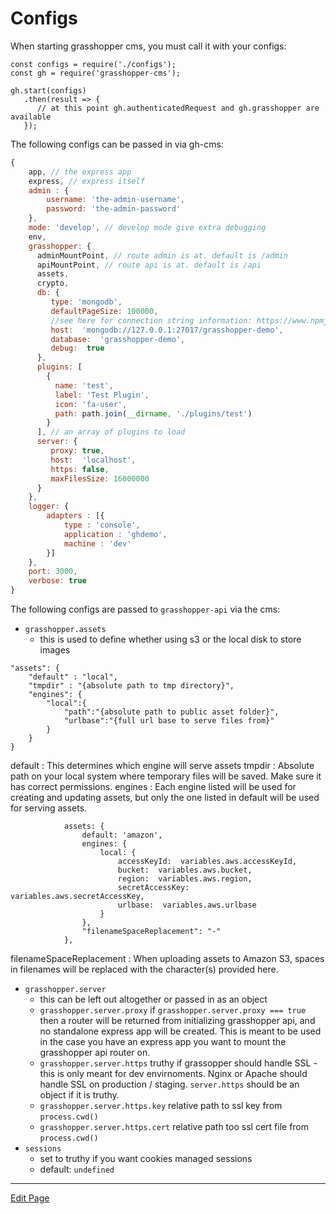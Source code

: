 # Configs

When starting grasshopper cms, you must call it with your configs:

```
const configs = require('./configs');
const gh = require('grasshopper-cms');

gh.start(configs)
   .then(result => {
      // at this point gh.authenticatedRequest and gh.grasshopper are available
   });
```

The following configs can be passed in via gh-cms:

```javascript
{
    app, // the express app
    express, // express itself
    admin : {
        username: 'the-admin-username',
        password: 'the-admin-password'
    },
    mode: 'develop', // develop mode give extra debugging
    env,
    grasshopper: {
      adminMountPoint, // route admin is at. default is /admin
      apiMountPoint, // route api is at. default is /api    
      assets,
      crypto,
      db: {
         type: 'mongodb',
         defaultPageSize: 100000,
         //see here for connection string information: https://www.npmjs.com/package/mongoose#connecting-to-mongodb
         host:  'mongodb://127.0.0.1:27017/grasshopper-demo',
         database:  'grasshopper-demo',
         debug:  true
      },
      plugins: [
        {
          name: 'test',
          label: 'Test Plugin',
          icon: 'fa-user',
          path: path.join(__dirname, './plugins/test')      
        }
      ], // an array of plugins to load
      server: {
         proxy: true,
         host:  'localhost',
         https: false,
         maxFilesSize: 16000000
      }
    },
    logger: {
        adapters : [{
            type : 'console',
            application : 'ghdemo',
            machine : 'dev'
        }]
    },
    port: 3000,
    verbose: true    
}
```

The following configs are passed to `grasshopper-api` via the cms:

* `grasshopper.assets`
   * this is used to define whether using s3 or the local disk to store images
   
```   
"assets": {
    "default" : "local",
    "tmpdir" : "{absolute path to tmp directory}",
    "engines": {
        "local":{
            "path":"{absolute path to public asset folder}",
            "urlbase":"{full url base to serve files from}"
        }
    }
}
```

default : This determines which engine will serve assets
tmpdir : Absolute path on your local system where temporary files will be saved. Make sure it has correct permissions.
engines : Each engine listed will be used for creating and updating assets, but only the one listed in default will be used for serving assets.   

```
            assets: {
                default: 'amazon',
                engines: {
                    local: {
                        accessKeyId:  variables.aws.accessKeyId,
                        bucket:  variables.aws.bucket,
                        region:  variables.aws.region,
                        secretAccessKey:  variables.aws.secretAccessKey,
                        urlbase:  variables.aws.urlbase
                    }
                },
                "filenameSpaceReplacement": "-"
            },
```

filenameSpaceReplacement : When uploading assets to Amazon S3, spaces in filenames will be replaced with the character(s) provided here.
   
* `grasshopper.server`
    * this can be left out altogether or passed in as an object
    * `grasshopper.server.proxy` if `grasshopper.server.proxy === true` then a router will be returned from initializing grasshopper api, and no standalone express app will be created. This is meant to be used in the case you have an express app you want to mount the grasshopper api router on.
    * `grasshopper.server.https` truthy if grassopper should handle SSL - this is only meant for dev envirnoments. Nginx or Apache should handle SSL on production / staging. `server.https` should be an object if it is truthy.
    * `grasshopper.server.https.key` relative path to ssl key from `process.cwd()`
    * `grasshopper.server.https.cert` relative path too ssl cert file from `process.cwd()` 
* `sessions` 
    * set to truthy if you want cookies managed sessions
    * default: `undefined`
  

---

[Edit Page](https://github.com/grasshopper-cms/grasshopper-docs/edit/master/user-guide/docs/usage/configs.md)
